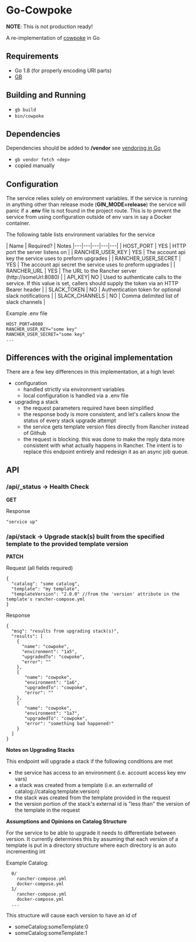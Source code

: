 # Go-Cowpoke

 __NOTE__: This is not production ready!

A re-implementation of [cowpoke](https://github.com/LeanKit-Labs/cowpoke) in Go

## Requirements
  * Go 1.8 (for properly encoding URI parts)
  * [GB](https://getgb.io/)

## Building and Running

  * ```gb build```
  * ```bin/cowpoke```

## Dependencies

Dependencies should be added to __/vendor__ see [vendoring in Go](https://blog.gopheracademy.com/advent-2015/vendor-folder/)
  * ```gb vendor fetch <dep>```
  * copied manually

## Configuration

The service relies solely on environment variables. If the service is running in anything other than
release mode (__GIN_MODE=release__) the service will panic if a __.env__ file is not found in the project route.
This is to prevent the service from using configuration outside of env vars in say a Docker container.

The following table lists environment variables for the service

| Name  | Required?  | Notes
|---|---|---|---|---|
| HOST_PORT | YES | HTTP port the server listens on |
| RANCHER_USER_KEY  | YES | The account api key the service uses to preform upgrades |
| RANCHER_USER_SECRET | YES | The account api secret the service uses to preform upgrades |
| RANCHER_URL | YES | The URL to the Rancher server (http://someUrl:8080) |
| API_KEY| NO | Used to authenticate calls to the service. If this value is set, callers should supply the token via an HTTP Bearer header |
| SLACK_TOKEN | NO | Authentication token for optional slack notifications |
| SLACK_CHANNELS | NO | Comma delimited list of slack channels |

Example .env file

```
HOST_PORT=8080
RANCHER_USER_KEY="some key"
RANCHER_USER_SECRET="some key"
...
```

## Differences with the original implementation

There are a few key differences in this implementation, at a high level:

* configuration
  * handled strictly via environment variables
  * local configuration is handled via a .env file
* upgrading a stack
  * the request parameters required have been simplified
  * the response body is more consistent, and let's callers know the status of every stack upgrade attempt
  * the service gets template version files directly from Rancher instead of Github
  * the request is blocking. this was done to make the reply data more consistent with what actually happens in Rancher.
    The intent is to replace this endpoint entirely and redesign it as an async job queue.

## API

### /api/_status -> Health Check

__GET__

Response
```
"service up"
```

### /api/stack ->  Upgrade stack(s) built from the specified template to the provided template version

__PATCH__

Request (all fields required)
```
{
  "catalog": "some catalog",
  "template": "my template",
  "templateVersion": "2.0.0" //from the 'version' attribute in the template's rancher-compose.yml
}
```

Response
```
{
  "msg": "results from upgrading stack(s)",
  "results": [
    {
      "name": "cowpoke",
      "environment": "1a5",
      "upgradedTo": "cowpoke",
      "error": ""
    },
    {
       "name": "cowpoke",
       "environment": "1a6",
       "upgradedTo": "cowpoke",
       "error": ""
    },
    {
       "name": "cowpoke",
       "environment": "1a7",
       "upgradedTo": "cowpoke",
       "error": "something bad happened!"
    }
  ]
}
```

__Notes on Upgrading Stacks__

This endpoint will upgrade a stack if the following conditions are met

  * the service has access to an environment (i.e. account access key env vars)
  * a stack was created from a template (i.e. an externalId of catalog://catalog:template:version)
  * the stack was created from the template provided in the request
  * the version portion of the stack's external id is "less than" the version of the template in the request

__Assumptions and Opinions on Catalog Structure__

For the service to be able to upgrade it needs to differentiate between version. It currently determines this
by assuming that each version of a template is put in a directory structure where each directory is an auto incrementing int

Example Catalog:

```
  0/
    rancher-compose.yml
    docker-compose.yml
  1/
    rancher-compose.yml
    docker-compose.yml
  ...
```

This structure will cause each version to have an id of

* someCatalog:someTemplate:0
* someCatalog:someTemplate:1







